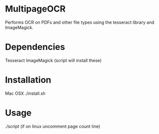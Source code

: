 # MultipageOCR
Performs OCR on PDFs and other file types using the tesseract library and ImageMagick.

# Dependencies
Tesseract
ImageMagick
(script will install these)

# Installation
Mac OSX
./install.sh

# Usage
./script
(if on linux uncomment page count line)
